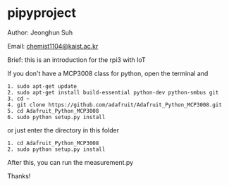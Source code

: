 # pipyproject

Author: Jeonghun Suh

Email: chemist1104@kaist.ac.kr

Brief: this is an introduction for the rpi3 with IoT


If you don't have a MCP3008 class for python, open the terminal and

	1. sudo apt-get update
	2. sudo apt-get install build-essential python-dev python-smbus git
	3. cd ~
	4. git clone https://github.com/adafruit/Adafruit_Python_MCP3008.git
	5. cd Adafruit_Python_MCP3008
	6. sudo python setup.py install

or just enter the directory in this folder

	1. cd Adafruit_Python_MCP3008
	2. sudo python setup.py install

After this, you can run the measurement.py

Thanks!
